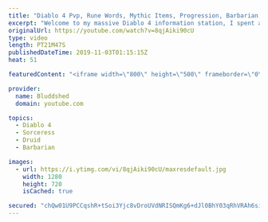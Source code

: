 ```yaml
---
title: "Diablo 4 Pvp, Rune Words, Mythic Items, Progression, Barbarian, Druid, Sorceress Blizzcon 2019"
excerpt: "Welcome to my massive Diablo 4 information station, I spent all weekend playing the demo and talking with developers, hopefully this video helps you out!"
originalUrl: https://youtube.com/watch?v=8qjAiki90cU
type: video
length: PT21M47S
publishedDateTime: 2019-11-03T01:15:15Z
heat: 51

featuredContent: "<iframe width=\"800\" height=\"500\" frameborder=\"0\" src=\"https://www.youtube.com/embed/8qjAiki90cU\" allow=\"accelerometer; autoplay; encrypted-media; gyroscope; picture-in-picture\" allowfullscreen></iframe>"

provider:
  name: Bluddshed
  domain: youtube.com

topics:
  - Diablo 4
  - Sorceress
  - Druid
  - Barbarian

images:
  - url: https://i.ytimg.com/vi/8qjAiki90cU/maxresdefault.jpg
    width: 1280
    height: 720
    isCached: true

secured: "chQw01U9PCCqshR+tSoi3Yjc8vDroUVdNRISQmKg6+dJl0BhY03qRhVRAh6si08daVamn+HXG3NpSRT5VSG0yvqIYI79bGRh5Tot8DXgk+sVAmS+N3GxbJBM553r6cBhrLh9qlwP/m9+fsi0HXYRf9er1PIaC4yoSe6ALxbBNXkkUvoyntm4QMop736+XKYDZRBms/e4F89nKnteLNcMnhINbl8qpmRCATLgT3IzkRLYi7Bw2UwxMHpCTKNY9mO0Qnl/i0ZYwNiIC14mOTQmJZsfuSCOgtsJaO1CExxmn7hF6zYSGwSaZTgFMgb+8yu+gK2ac6GXmeQNkToUrvDsHF/fPRdP3HsW5IyWaBLjqYTHlSvwA0ArS2TKc5IzqJwB91LQ6XAqL6yEhpyxNpUA17SlSiFWMzRQoHZ8cPhx/z07B+p6JtUSaYPbwU2CQTAa;OyksLPako6/kfSrO3iSeAw=="
---
```


